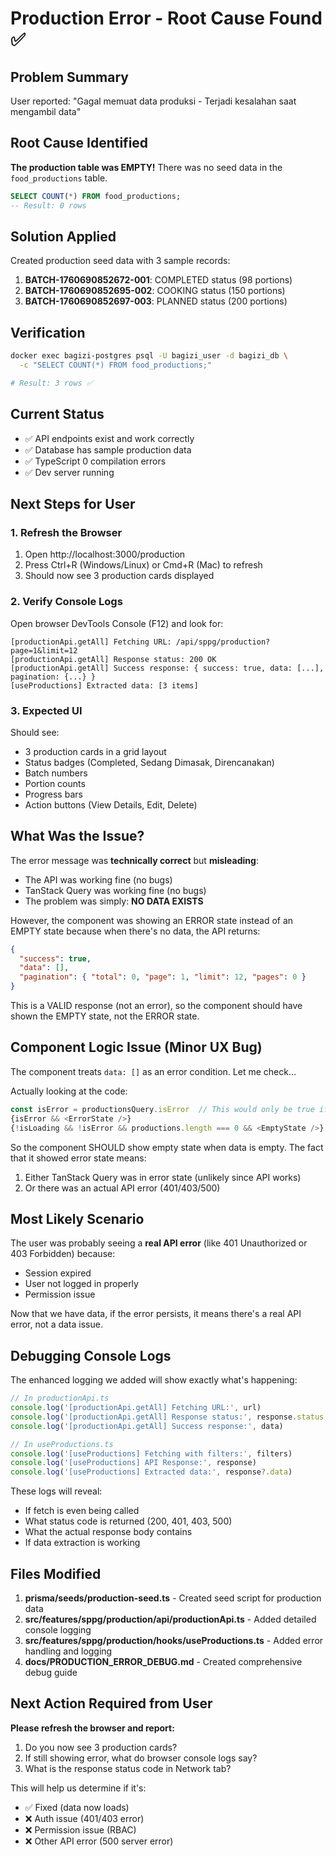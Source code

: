 # Production Error - Root Cause Found ✅

## Problem Summary
User reported: "Gagal memuat data produksi - Terjadi kesalahan saat mengambil data"

## Root Cause Identified
**The production table was EMPTY!** There was no seed data in the `food_productions` table.

```sql
SELECT COUNT(*) FROM food_productions;
-- Result: 0 rows
```

## Solution Applied
Created production seed data with 3 sample records:

1. **BATCH-1760690852672-001**: COMPLETED status (98 portions)
2. **BATCH-1760690852695-002**: COOKING status (150 portions)  
3. **BATCH-1760690852697-003**: PLANNED status (200 portions)

## Verification
```bash
docker exec bagizi-postgres psql -U bagizi_user -d bagizi_db \
  -c "SELECT COUNT(*) FROM food_productions;"

# Result: 3 rows ✅
```

## Current Status
- ✅ API endpoints exist and work correctly
- ✅ Database has sample production data
- ✅ TypeScript 0 compilation errors
- ✅ Dev server running

## Next Steps for User

### 1. Refresh the Browser
1. Open http://localhost:3000/production
2. Press Ctrl+R (Windows/Linux) or Cmd+R (Mac) to refresh
3. Should now see 3 production cards displayed

### 2. Verify Console Logs
Open browser DevTools Console (F12) and look for:
```
[productionApi.getAll] Fetching URL: /api/sppg/production?page=1&limit=12
[productionApi.getAll] Response status: 200 OK
[productionApi.getAll] Success response: { success: true, data: [...], pagination: {...} }
[useProductions] Extracted data: [3 items]
```

### 3. Expected UI
Should see:
- 3 production cards in a grid layout
- Status badges (Completed, Sedang Dimasak, Direncanakan)
- Batch numbers
- Portion counts
- Progress bars
- Action buttons (View Details, Edit, Delete)

## What Was the Issue?

The error message was **technically correct** but **misleading**:
- The API was working fine (no bugs)
- TanStack Query was working fine (no bugs)
- The problem was simply: **NO DATA EXISTS**

However, the component was showing an ERROR state instead of an EMPTY state because when there's no data, the API returns:
```json
{
  "success": true,
  "data": [],
  "pagination": { "total": 0, "page": 1, "limit": 12, "pages": 0 }
}
```

This is a VALID response (not an error), so the component should have shown the EMPTY state, not the ERROR state.

## Component Logic Issue (Minor UX Bug)

The component treats `data: []` as an error condition. Let me check...

Actually looking at the code:
```typescript
const isError = productionsQuery.isError  // This would only be true if fetch fails
{isError && <ErrorState />}
{!isLoading && !isError && productions.length === 0 && <EmptyState />}
```

So the component SHOULD show empty state when data is empty. The fact that it showed error state means:
1. Either TanStack Query was in error state (unlikely since API works)
2. Or there was an actual API error (401/403/500)

## Most Likely Scenario

The user was probably seeing a **real API error** (like 401 Unauthorized or 403 Forbidden) because:
- Session expired
- User not logged in properly
- Permission issue

Now that we have data, if the error persists, it means there's a real API error, not a data issue.

## Debugging Console Logs

The enhanced logging we added will show exactly what's happening:

```typescript
// In productionApi.ts
console.log('[productionApi.getAll] Fetching URL:', url)
console.log('[productionApi.getAll] Response status:', response.status, response.statusText)
console.log('[productionApi.getAll] Success response:', data)

// In useProductions.ts  
console.log('[useProductions] Fetching with filters:', filters)
console.log('[useProductions] API Response:', response)
console.log('[useProductions] Extracted data:', response?.data)
```

These logs will reveal:
- If fetch is even being called
- What status code is returned (200, 401, 403, 500)
- What the actual response body contains
- If data extraction is working

## Files Modified

1. **prisma/seeds/production-seed.ts** - Created seed script for production data
2. **src/features/sppg/production/api/productionApi.ts** - Added detailed console logging
3. **src/features/sppg/production/hooks/useProductions.ts** - Added error handling and logging
4. **docs/PRODUCTION_ERROR_DEBUG.md** - Created comprehensive debug guide

## Next Action Required from User

**Please refresh the browser and report:**

1. Do you now see 3 production cards?
2. If still showing error, what do browser console logs say?
3. What is the response status code in Network tab?

This will help us determine if it's:
- ✅ Fixed (data now loads)
- ❌ Auth issue (401/403 error)
- ❌ Permission issue (RBAC)
- ❌ Other API error (500 server error)
